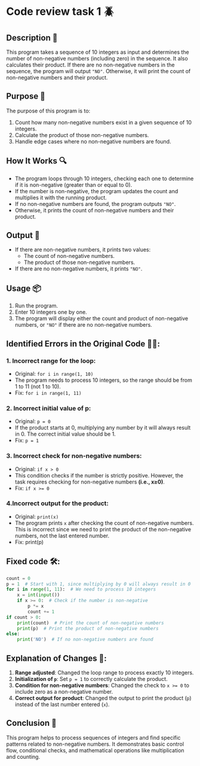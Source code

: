 # Code review task 1 🪲

## Description 📝

This program takes a sequence of 10 integers as input and determines the number of non-negative numbers (including zero) in the sequence.
It also calculates their product. If there are no non-negative numbers in the sequence, the program will output `"NO"`.
Otherwise, it will print the count of non-negative numbers and their product.

## Purpose 🎯

The purpose of this program is to:

1. Count how many non-negative numbers exist in a given sequence of 10 integers.
2. Calculate the product of those non-negative numbers.
3. Handle edge cases where no non-negative numbers are found.

## How It Works 🔍

-   The program loops through 10 integers, checking each one to determine if it is non-negative (greater than or equal to 0).
-   If the number is non-negative, the program updates the count and multiplies it with the running product.
-   If no non-negative numbers are found, the program outputs `"NO"`.
-   Otherwise, it prints the count of non-negative numbers and their product.

## Output 📜

-   If there are non-negative numbers, it prints two values:
    -   The count of non-negative numbers.
    -   The product of those non-negative numbers.
-   If there are no non-negative numbers, it prints `"NO"`.

## Usage 📦

1. Run the program.
2. Enter 10 integers one by one.
3. The program will display either the count and product of non-negative numbers, or `"NO"` if there are no non-negative numbers.

## Identified Errors in the Original Code 🕵🏾:

### 1. Incorrect range for the loop:

-   Original: `for i in range(1, 10)`
-   The program needs to process 10 integers, so the range should be from 1 to 11 (not 1 to 10).
-   Fix: `for i in range(1, 11)`

### 2. Incorrect initial value of p:

-   Original: `p = 0`
-   If the product starts at 0, multiplying any number by it will always result in 0.
    The correct initial value should be 1.
-   Fix: `p = 1`

### 3. Incorrect check for non-negative numbers:

-   Original: `if x > 0`
-   This condition checks if the number is strictly positive.
    However, the task requires checking for non-negative numbers **(i.e., x≥0)**.
-   Fix: `if x >= 0`

### 4.Incorrect output for the product:

-   Original: `print(x)`
-   The program prints `x` after checking the count of non-negative numbers.
    This is incorrect since we need to print the product of the non-negative numbers, not the last entered number.
-   Fix: print(p)

## Fixed code 🛠:

```python
count = 0
p = 1  # Start with 1, since multiplying by 0 will always result in 0
for i in range(1, 11):  # We need to process 10 integers
    x = int(input())
    if x >= 0:  # Check if the number is non-negative
        p *= x
        count += 1
if count > 0:
    print(count)  # Print the count of non-negative numbers
    print(p)  # Print the product of non-negative numbers
else:
    print('NO')  # If no non-negative numbers are found
```

## Explanation of Changes 🧾:

1. **Range adjusted**: Changed the loop range to process exactly 10 integers.
2. **Initialization of `p`**: Set `p = 1` to correctly calculate the product.
3. **Condition for non-negative numbers**: Changed the check to `x >= 0` to include zero as a non-negative number.
4. **Correct output for product**: Changed the output to print the product (`p`) instead of the last number entered (`x`).

## Conclusion 🚀

This program helps to process sequences of integers and find specific patterns related to non-negative numbers.
It demonstrates basic control flow, conditional checks, and mathematical operations like multiplication and counting.
